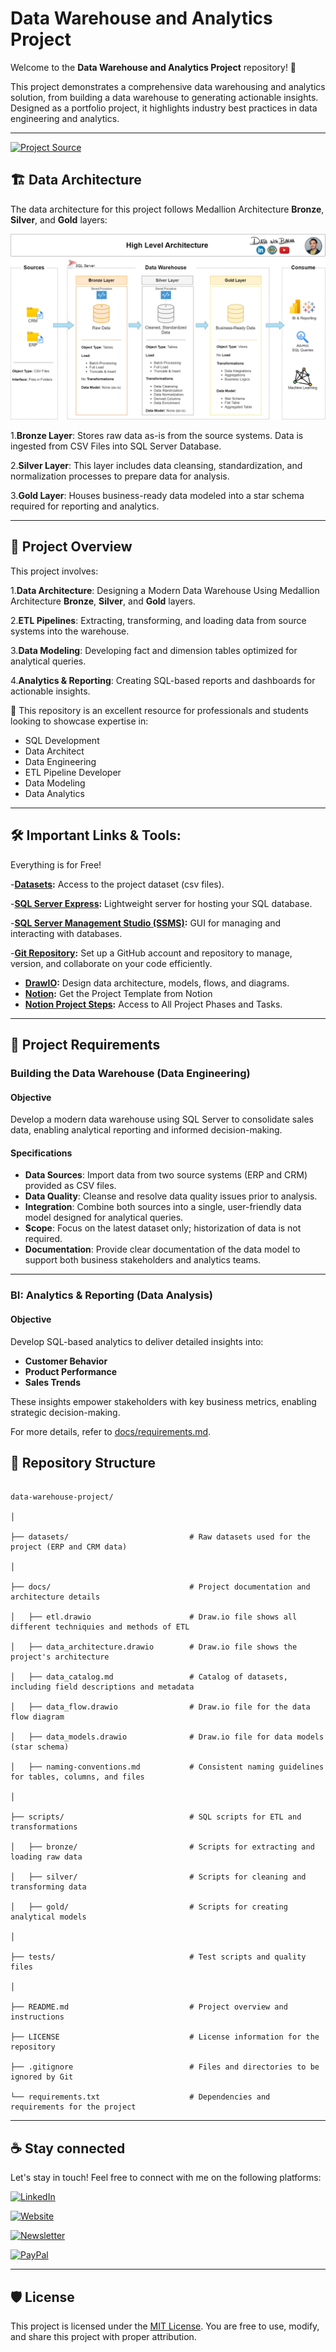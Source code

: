 
# Data Warehouse and Analytics Project

Welcome to the **Data Warehouse and Analytics Project** repository! 🚀

This project demonstrates a comprehensive data warehousing and analytics solution, from building a data warehouse to generating actionable insights. Designed as a portfolio project, it highlights industry best practices in data engineering and analytics.

---
[![Project Source](https://img.shields.io/badge/YouTube-red?style=for-the-badge&logo=youtube&logoColor=white)](https://www.youtube.com/playlist?list=PLNcg_FV9n7qaUWeyUkPfiVtMbKlrfMqA8)

## 🏗️ Data Architecture

The data architecture for this project follows Medallion Architecture **Bronze**, **Silver**, and **Gold** layers:

![Data Architecture](./docs/data_architecture.png)

1.**Bronze Layer**: Stores raw data as-is from the source systems. Data is ingested from CSV Files into SQL Server Database.

2.**Silver Layer**: This layer includes data cleansing, standardization, and normalization processes to prepare data for analysis.

3.**Gold Layer**: Houses business-ready data modeled into a star schema required for reporting and analytics.

---

## 📖 Project Overview

This project involves:

1.**Data Architecture**: Designing a Modern Data Warehouse Using Medallion Architecture **Bronze**, **Silver**, and **Gold** layers.

2.**ETL Pipelines**: Extracting, transforming, and loading data from source systems into the warehouse.

3.**Data Modeling**: Developing fact and dimension tables optimized for analytical queries.

4.**Analytics & Reporting**: Creating SQL-based reports and dashboards for actionable insights.

🎯 This repository is an excellent resource for professionals and students looking to showcase expertise in:

- SQL Development
- Data Architect
- Data Engineering
- ETL Pipeline Developer
- Data Modeling
- Data Analytics

---

## 🛠️ Important Links & Tools:

Everything is for Free!

-**[Datasets](datasets/):** Access to the project dataset (csv files).

-**[SQL Server Express](https://www.microsoft.com/en-us/sql-server/sql-server-downloads):** Lightweight server for hosting your SQL database.

-**[SQL Server Management Studio (SSMS)](https://learn.microsoft.com/en-us/sql/ssms/download-sql-server-management-studio-ssms?view=sql-server-ver16):** GUI for managing and interacting with databases.

-**[Git Repository](https://github.com/):** Set up a GitHub account and repository to manage, version, and collaborate on your code efficiently.

- **[DrawIO](https://www.drawio.com/):** Design data architecture, models, flows, and diagrams.
- **[Notion](https://www.notion.com/templates/sql-data-warehouse-project):** Get the Project Template from Notion
- **[Notion Project Steps](https://thankful-pangolin-2ca.notion.site/SQL-Data-Warehouse-Project-16ed041640ef80489667cfe2f380b269?pvs=4):** Access to All Project Phases and Tasks.

---

## 🚀 Project Requirements

### Building the Data Warehouse (Data Engineering)

#### Objective

Develop a modern data warehouse using SQL Server to consolidate sales data, enabling analytical reporting and informed decision-making.

#### Specifications

- **Data Sources**: Import data from two source systems (ERP and CRM) provided as CSV files.
- **Data Quality**: Cleanse and resolve data quality issues prior to analysis.
- **Integration**: Combine both sources into a single, user-friendly data model designed for analytical queries.
- **Scope**: Focus on the latest dataset only; historization of data is not required.
- **Documentation**: Provide clear documentation of the data model to support both business stakeholders and analytics teams.

---

### BI: Analytics & Reporting (Data Analysis)

#### Objective

Develop SQL-based analytics to deliver detailed insights into:

- **Customer Behavior**
- **Product Performance**
- **Sales Trends**

These insights empower stakeholders with key business metrics, enabling strategic decision-making.

For more details, refer to [docs/requirements.md](docs/requirements.md).

## 📂 Repository Structure

```

data-warehouse-project/

│

├── datasets/                           # Raw datasets used for the project (ERP and CRM data)

│

├── docs/                               # Project documentation and architecture details

│   ├── etl.drawio                      # Draw.io file shows all different techniquies and methods of ETL

│   ├── data_architecture.drawio        # Draw.io file shows the project's architecture

│   ├── data_catalog.md                 # Catalog of datasets, including field descriptions and metadata

│   ├── data_flow.drawio                # Draw.io file for the data flow diagram

│   ├── data_models.drawio              # Draw.io file for data models (star schema)

│   ├── naming-conventions.md           # Consistent naming guidelines for tables, columns, and files

│

├── scripts/                            # SQL scripts for ETL and transformations

│   ├── bronze/                         # Scripts for extracting and loading raw data

│   ├── silver/                         # Scripts for cleaning and transforming data

│   ├── gold/                           # Scripts for creating analytical models

│

├── tests/                              # Test scripts and quality files

│

├── README.md                           # Project overview and instructions

├── LICENSE                             # License information for the repository

├── .gitignore                          # Files and directories to be ignored by Git

└── requirements.txt                    # Dependencies and requirements for the project

```

---



## ☕ Stay connected

Let's stay in touch! Feel free to connect with me on the following platforms:

[![LinkedIn](https://img.shields.io/badge/LinkedIn-0077B5?style=for-the-badge&logo=linkedin&logoColor=white)](https://www.linkedin.com/in/youbista/)

[![Website](https://img.shields.io/badge/Website-000000?style=for-the-badge&logo=google-chrome&logoColor=white)](https://majjid.com)

[![Newsletter](https://img.shields.io/badge/Newsletter-FF5722?style=for-the-badge&logo=substack&logoColor=white)](https://bit.ly/BaraaNewsletter)

[![PayPal](https://img.shields.io/badge/PayPal-00457C?style=for-the-badge&logo=paypal&logoColor=white)](https://paypal.me/ayoubMajjid?country.x=MA&locale.x=en_US)


---

## 🛡️ License

This project is licensed under the [MIT License](LICENSE). You are free to use, modify, and share this project with proper attribution.
